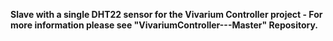**Slave with a single DHT22 sensor for the Vivarium Controller project - For more information please see "VivariumController---Master" Repository.**
